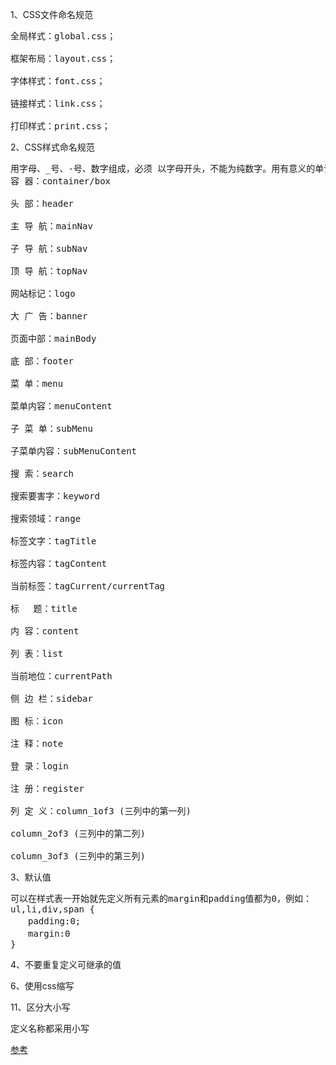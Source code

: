 1、CSS文件命名规范
<pre>
全局样式：global.css；

框架布局：layout.css；

字体样式：font.css；

链接样式：link.css；

打印样式：print.css；
</pre>
2、CSS样式命名规范
<pre>
用字母、_号、-号、数字组成，必须 以字母开头，不能为纯数字。用有意义的单词或缩写组合来命名.
容 器：container/box

头 部：header

主 导 航：mainNav

子 导 航：subNav

顶 导 航：topNav

网站标记：logo

大 广 告：banner

页面中部：mainBody

底 部：footer

菜 单：menu

菜单内容：menuContent

子 菜 单：subMenu

子菜单内容：subMenuContent

搜 索：search

搜索要害字：keyword

搜索领域：range

标签文字：tagTitle

标签内容：tagContent

当前标签：tagCurrent/currentTag

标　 题：title

内 容：content

列 表：list

当前地位：currentPath

侧 边 栏：sidebar

图 标：icon

注 释：note

登 录：login

注 册：register

列 定 义：column_1of3 (三列中的第一列)

column_2of3 (三列中的第二列)

column_3of3 (三列中的第三列)
</pre>
3、默认值
<pre>
可以在样式表一开始就先定义所有元素的margin和padding值都为0，例如：
ul,li,div,span {
　　padding:0;
　　margin:0
}
</pre>
4、不要重复定义可继承的值

6、使用css缩写

11、区分大小写

<pre>
定义名称都采用小写
</pre>

<a href="http://www.cnblogs.com/visi_zhangyang/archive/2011/02/22/1961396.html">参考</a>
